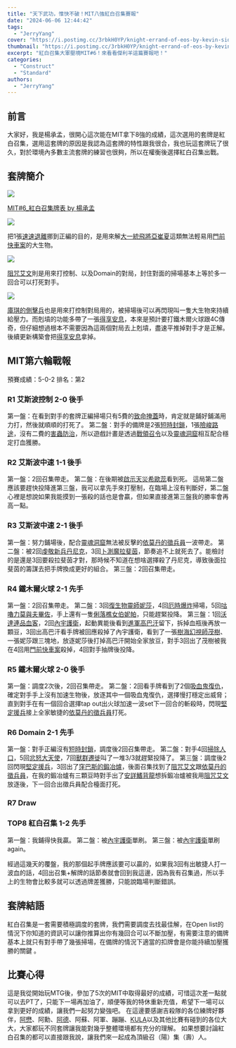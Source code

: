 ```yaml
---
title: "天下武功，惟快不破！MIT八強紅白召集賽報"
date: "2024-06-06 12:44:42"
tags:
  - "JerryYang"
cover: "https://i.postimg.cc/3rbkH0YP/knight-errand-of-eos-by-kevin-sidharta-v0-EGhjx-EUd2tlq-EX0n-JBHBFDSfys7-Zxa-DJ99-PUwgq-At-NE.webp"
thumbnail: "https://i.postimg.cc/3rbkH0YP/knight-errand-of-eos-by-kevin-sidharta-v0-EGhjx-EUd2tlq-EX0n-JBHBFDSfys7-Zxa-DJ99-PUwgq-At-NE.webp"
excerpt: "紅白召集大軍壓境MIT#6！來看看傑利羊這篇賽報吧！"
categories:
  - "Construct"
  - "Standard"
authors:
  - "JerryYang"
---
```


## 前言

大家好，我是楊承孟，很開心這次能在MIT拿下8強的成績，這次選用的套牌是紅白召集，選用這套牌的原因是我認為這套牌的特性跟我很合，我也玩這套牌玩了很久，對於環境內多數主流套牌的練習也很夠，所以在權衡後選擇紅白召集出戰。

## 套牌簡介

![](https://i.postimg.cc/c4cVPwRS/d579ccad-6cb0-4551-95c3-2ff175c1fb2c.jpg)

[MIT#6\_紅白召集牌表 by 楊承孟](https://melee.gg/Decklist/View/401911)

![](https://cards.scryfall.io/large/front/5/2/522aa72b-2b8c-484c-872b-f082101cee35.jpg?1699043186)

把1張[速速退離](https://scryfall.com/card/lci/14/get-lost)挪到正編的目的，是用來解[大一統飛將亞崔夏](https://scryfall.com/card/one/196/atraxa-grand-unifier)這類無法輕易用[門前快車案](https://scryfall.com/card/mkm/8/case-of-the-gateway-express)的大生物。

![](https://cards.scryfall.io/large/front/d/3/d3ca43a4-d194-440f-8099-f1fa103a108d.jpg?1712355236)

[阻咒艾文](https://scryfall.com/card/otj/4/aven-interrupter)則是用來打控制、以及Domain的對局，封住對面的掃場基本上等於多一回合可以打死對手。

![](https://i.postimg.cc/8PVPGKDh/anti-grave.jpg)

[庫琪的側擊兵](https://scryfall.com/card/lci/20/kutzils-flanker)也是用來打控制對局用的，被掃場後可以再閃現叫一隻大生物來持續給壓力。而剋墳的功能多帶了一張[得享安息](https://scryfall.com/card/big/4/rest-in-peace)，本來是預計要打鐵木爾火球跟4C傳奇，但仔細想過根本不需要因為這兩個對局去上剋墳，盡速平推掉對手才是正解。後續更新構築會把[得享安息](https://scryfall.com/card/big/4/rest-in-peace)拿掉。

## MIT第六輪戰報

預賽成績：5-0-2 排名：第2

### R1 艾斯波控制 2-0 後手

第一盤：在看到對手的套牌正編掃場只有5費的[致命掩蓋](https://scryfall.com/card/mkm/83/deadly-cover-up)時，肯定就是鋪好鋪滿用力打，然後就順順的打死了。
第二盤：對手的備牌是2張[短時封鎖](https://scryfall.com/card/dmu/36/temporary-lockdown)，1張[險峻路途](https://scryfall.com/card/vow/124/path-of-peril)，沒有二費的[害蟲防治](https://scryfall.com/card/big/22/pest-control)，所以遊戲計畫是透過[戰領召令](https://scryfall.com/card/mkm/242/warleaders-call)以及[靈魂洞窟](https://scryfall.com/card/lci/269/cavern-of-souls)相互配合穩定打血獲勝。

### R2 艾斯波中速 1-1 後手

第一盤：2回召集帶走。
第二盤：在後期被[啟示天災希歐蕊](https://scryfall.com/card/dmu/107/sheoldred-the-apocalypse)看到死。
這局第二盤應該要趕快投降進第三盤，我可以拿先手來打壓制，在臨場上沒有判斷好，第二盤心裡是想說如果我能摸到一張殺的話也是會贏，但如果直接進第三盤我的勝率會再高一點。

### R3 艾斯波中速 2-1 後手

第一盤：努力鋪場後，配合[靈魂洞窟](https://scryfall.com/card/lci/269/cavern-of-souls)無法被反擊的[依莫丹的徵兵員](https://scryfall.com/card/woe/229/imodanes-recruiter-train-troops)一波帶走。
第二盤：被2回[虔敬新兵丹尼克](https://scryfall.com/card/mid/217/dennick-pious-apprentice-dennick-pious-apparition)，3回[卜測魔拉斐茵](https://scryfall.com/card/snc/213/raffine-scheming-seer)，節奏追不上就死去了。能檢討的是還是3回要殺拉斐茵才對，那時候不知道在想啥選擇殺了丹尼克，導致後面拉斐茵的籌謀去把手牌換成更好的組合。
第三盤：2回召集帶走。

### R4 鐵木爾火球 2-1 先手

第一盤：2回召集帶走。
第二盤：3回[復生物靈師妮莎](https://scryfall.com/card/mat/22/nissa-resurgent-animist)，4回[厄時爆炸](https://scryfall.com/card/mkm/207/ill-timed-explosion)掃場，5回[咕嚕力莫與夫畢佐](https://scryfall.com/card/mom/219/borborygmos-and-fblthp)，手上還有一隻[俐落樵女伯妮帕](https://scryfall.com/card/otj/196/bonny-pall-clearcutter)，只能趕緊投降。
第三盤：1回[沃達連品血客](https://scryfall.com/card/vow/182/voldaren-epicure)，2回[內宇護衛](https://scryfall.com/card/lci/43/warden-of-the-inner-sky)，起動異能後看到[進軍高巴汗](https://scryfall.com/card/mom/22/invasion-of-gobakhan-lightshield-array)留下，拆掉血瓶後再放一顆豆，3回出高巴汗看手牌被回應殺掉了內宇護衛，看到了一張[樹海幻視師茂樹](https://scryfall.com/card/neo/206/shigeki-jukai-visionary)、一張妮莎跟三塊地，放逐妮莎後打掉高巴汗開始全家放豆，對手3回出了茂樹被我在4回用[門前快車案](https://scryfall.com/card/mkm/8/case-of-the-gateway-express)殺掉，4回對手抽牌後投降。

### R5 鐵木爾火球 2-0 後手

第一盤：調度2次後，2回召集帶走。
第二盤：2回看手牌看到了2個[吸血鬼復仇](https://scryfall.com/card/moc/289/vampires-vengeance)，確定對手手上沒有加速生物後，放逐其中一個吸血鬼復仇，選擇慢打穩定出威脅；直到對手在有一個回合選擇tap out出火球加速一波set下一回合的斬殺時，閃現[堅定援兵](https://scryfall.com/card/dmu/29/resolute-reinforcements)接上全家敏捷的[依莫丹的徵兵員](https://scryfall.com/card/woe/229/imodanes-recruiter-train-troops)打死。

### R6 Domain 2-1 先手

第一盤：對手正編沒有[短時封鎖](https://scryfall.com/card/dmu/36/temporary-lockdown)，調度後2回召集帶走。
第二盤：對手4回[掃除人口](https://scryfall.com/card/snc/10/depopulate)，5回[忿怒大天使](https://scryfall.com/card/dmu/3/archangel-of-wrath)，7回[獸群遷徙](https://scryfall.com/card/dmu/165/herd-migration)叫了一堆3/3就趕緊投降了。
第三盤：調度後2回閃現[堅定援兵](https://scryfall.com/card/dmu/29/resolute-reinforcements)，3回出了[窪巴斯的鍛冶爐](https://scryfall.com/card/one/153/urabrasks-forge)，後面召集找到了[阻咒艾文](https://scryfall.com/card/otj/4/aven-interrupter)跟[依莫丹的徵兵員](https://scryfall.com/card/woe/229/imodanes-recruiter-train-troops)，在我的鍛冶爐有三顆豆時對手出了[安詳鰭背龍](https://scryfall.com/card/mat/24/tranquil-frillback)想拆鍛冶爐被我用[阻咒艾文](https://scryfall.com/card/otj/4/aven-interrupter)放逐後，下一回合出徵兵員配合檯面打死。

### R7 Draw

### TOP8 紅白召集 1-2 先手

第一盤：我鋪得快我贏。
第二盤：被[內宇護衛](https://scryfall.com/card/lci/43/warden-of-the-inner-sky)單刷。
第三盤：被[內宇護衛](https://scryfall.com/card/lci/43/warden-of-the-inner-sky)單刷again。

經過這幾天的覆盤，我的那個起手牌應該要可以贏的，如果我3回有出敏捷人打一波血的話，4回出召集+解牌的話節奏就會回到我這邊，因為我有召集過，所以手上的生物會比較多就可以透過牌差獲勝，只能說臨場判斷錯誤。

## 套牌結語

紅白召集是一套需要積極調度的套牌，我們需要調度去找最佳解，在Open list的情況下你知道的資訊可以讓你推算出你有幾回合可以不斷加壓，有需要注意的備牌基本上就只有對手帶了幾張掃場，在備牌的情況下適當的扣牌會是你能持續加壓獲勝的關鍵 。

## 比賽心得

這是我從開始玩MTG後，參加了5次的MIT中取得最好的成績，可惜這次差一點就可以去PT了，只能下一場再加油了，順便等我的特休重新充值，希望下一場可以拿到更好的成績，讓我們一起努力變強吧。
在這邊要感謝吉殺隊的各位練牌好夥伴，[阿懋](https://guildmagesforum.tw/tags/zhi-mao/)、阿勳、[阿德](https://guildmagesforum.tw/tags/enki/)、阿蘇、阿軍、蹦蹦、[KULA](https://guildmagesforum.tw/tags/david-yeh/)以及其他比賽有碰到的各位大大，大家都玩不同套牌讓我能對幾乎整體環境都有充分的理解。
如果想要討論紅白召集的都可以直接跟我說，讓我們來一起成為頂級召（陽）集（壽）人。
